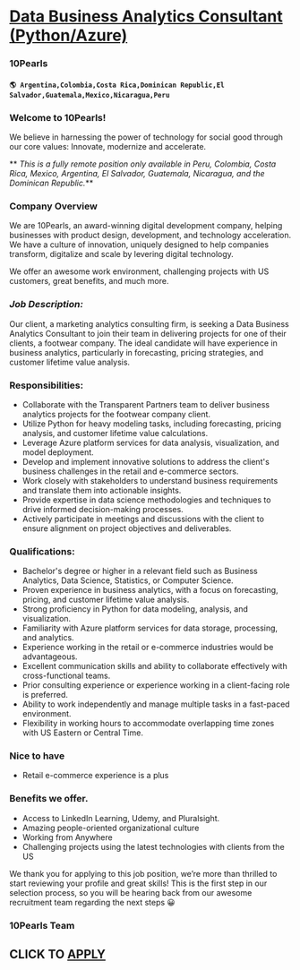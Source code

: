 # [Data Business Analytics Consultant (Python/Azure)](https://www.remotewlb.com/apply/data-business-analytics-consultant-python-azure-79876)  
### 10Pearls  
#### `🌎 Argentina,Colombia,Costa Rica,Dominican Republic,El Salvador,Guatemala,Mexico,Nicaragua,Peru`  

### Welcome to 10Pearls!

We believe in harnessing the power of technology for social good through our core values: Innovate, modernize and accelerate.

 ** _This is a fully remote position only available in Peru, Colombia, Costa Rica, Mexico, Argentina, El Salvador, Guatemala, Nicaragua, and the Dominican Republic._**

### Company Overview

We are 10Pearls, an award-winning digital development company, helping businesses with product design, development, and technology acceleration. We have a culture of innovation, uniquely designed to help companies transform, digitalize and scale by levering digital technology.

We offer an awesome work environment, challenging projects with US customers, great benefits, and much more.

### _Job Description:_

Our client, a marketing analytics consulting firm, is seeking a Data Business Analytics Consultant to join their team in delivering projects for one of their clients, a footwear company. The ideal candidate will have experience in business analytics, particularly in forecasting, pricing strategies, and customer lifetime value analysis.

### Responsibilities:

  * Collaborate with the Transparent Partners team to deliver business analytics projects for the footwear company client.
  * Utilize Python for heavy modeling tasks, including forecasting, pricing analysis, and customer lifetime value calculations.
  * Leverage Azure platform services for data analysis, visualization, and model deployment.
  * Develop and implement innovative solutions to address the client's business challenges in the retail and e-commerce sectors.
  * Work closely with stakeholders to understand business requirements and translate them into actionable insights.
  * Provide expertise in data science methodologies and techniques to drive informed decision-making processes.
  * Actively participate in meetings and discussions with the client to ensure alignment on project objectives and deliverables.

### Qualifications:

  * Bachelor's degree or higher in a relevant field such as Business Analytics, Data Science, Statistics, or Computer Science.
  * Proven experience in business analytics, with a focus on forecasting, pricing, and customer lifetime value analysis.
  * Strong proficiency in Python for data modeling, analysis, and visualization.
  * Familiarity with Azure platform services for data storage, processing, and analytics.
  * Experience working in the retail or e-commerce industries would be advantageous.
  * Excellent communication skills and ability to collaborate effectively with cross-functional teams.
  * Prior consulting experience or experience working in a client-facing role is preferred.
  * Ability to work independently and manage multiple tasks in a fast-paced environment.
  * Flexibility in working hours to accommodate overlapping time zones with US Eastern or Central Time.

### Nice to have

  * Retail e-commerce experience is a plus

### Benefits we **offer.**

  * Access to LinkedIn Learning, Udemy, and Pluralsight.
  * Amazing people-oriented organizational culture
  * Working from Anywhere
  * Challenging projects using the latest technologies with clients from the US

We thank you for applying to this job position, we’re more than thrilled to start reviewing your profile and great skills! This is the first step in our selection process, so you will be hearing back from our awesome recruitment team regarding the next steps 😀

### 10Pearls Team

  
## CLICK TO [APPLY](https://www.remotewlb.com/apply/data-business-analytics-consultant-python-azure-79876)


